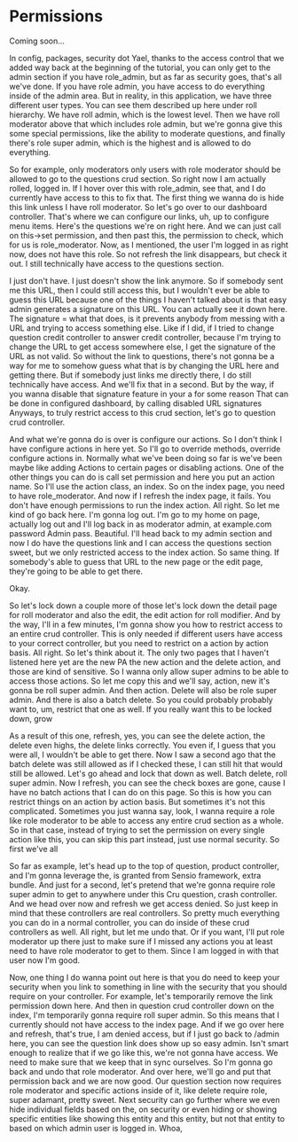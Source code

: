 # Permissions

Coming soon...

In config, packages, security dot Yael, thanks to the access control that we added
way back at the beginning of the tutorial, you can only get to the admin section if
you have role_admin, but as far as security goes, that's all we've done. If you have
role admin, you have access to do everything inside of the admin area. But in
reality, in this application, we have three different user types. You can see them
described up here under roll hierarchy. We have roll admin, which is the lowest
level. Then we have roll moderator above that <affirmative> which includes role
admin, but we're gonna give this some special permissions, like the ability to
moderate questions, and finally there's role super admin, which is the highest and is
allowed to do everything.

So for example, only moderators only users with role moderator should be allowed to
go to the questions crud section. So right now I am actually rolled, logged in. If I
hover over this with role_admin, see that, and I do currently have access to this to
fix that. The first thing we wanna do is hide this link unless I have roll moderator.
So let's go over to our dashboard controller. That's where we can configure our
links, uh, up to configure menu items. Here's the questions we're on right here. And
we can just call on this->set permission, and then past this, the permission to
check, which for us is role_moderator. Now, as I mentioned, the user I'm logged in as
right now, does not have this role. So not refresh the link disappears, but check it
out. I still technically have access to the questions section.

I just don't have. I just doesn't show the link anymore. So if somebody sent me this
URL, then I could still access this, but I wouldn't ever be able to guess this URL
because one of the things I haven't talked about is that easy admin generates a
signature on this URL. You can actually see it down here. The signature = what that
does, is it prevents anybody from messing with a URL and trying to access something
else. Like if I did, if I tried to change question credit controller to answer credit
controller, because I'm trying to change the URL to get access somewhere else, I get
the signature of the URL as not valid. So without the link to questions, there's not
gonna be a way for me to somehow guess what that is by changing the URL here and
getting there. But if somebody just links me directly there, I do still technically
have access. And we'll fix that in a second. But by the way, if you wanna disable
that signature feature in your a for some reason That can be done in configured
dashboard, by calling disabled URL signatures Anyways, to truly restrict access to
this crud section, let's go to question crud controller.

And what we're gonna do is over is configure our actions. So I don't think I have
configure actions in here yet. So I'll go to override methods, override configure
actions in. Normally what we've been doing so far is we've been maybe like adding
Actions to certain pages or disabling actions. One of the other things you can do is
call set permission and here you put an action name. So I'll use the action class, an
index. So on the index page, you need to have role_moderator. And now if I refresh
the index page, it fails. You don't have enough permissions to run the index action.
All right. So let me kind of go back here. I'm gonna log out. I'm go to my home on
page, actually log out and I'll log back in as moderator admin, at example.com
password Admin pass. Beautiful. I'll head back to my admin section and now I do have
the questions link and I can access the questions section sweet, but we only
restricted access to the index action. So same thing. If somebody's able to guess
that URL to the new page or the edit page, they're going to be able to get there.
<affirmative>

Okay.

So let's lock down a couple more of those let's lock down the detail page for roll
moderator and also the edit, the edit action for roll modifier. And by the way, I'll
in a few minutes, I'm gonna show you how to restrict access to an entire crud
controller. This is only needed if different users have access to your correct
controller, but you need to restrict on a action by action basis. All right. So let's
think about it. The only two pages that I haven't listened here yet are the new PA
the new action and the delete action, and those are kind of sensitive. So I wanna
only allow super admins to be able to access those actions. So let me copy this and
we'll say, action, new it's gonna be roll super admin. And then action. Delete will
also be role super admin. And there is also a batch delete. So you could probably
probably want to, um, restrict that one as well. If you really want this to be locked
down, grow

As a result of this one, refresh, yes, you can see the delete action, the delete even
highs, the delete links correctly. You even if, I guess that you were all, I wouldn't
be able to get there. Now I saw a second ago that the batch delete was still allowed
as if I checked these, I can still hit that would still be allowed. Let's go ahead
and lock that down as well. Batch delete, roll super admin. Now I refresh, you can
see the check boxes are gone, cause I have no batch actions that I can do on this
page. So this is how you can restrict things on an action by action basis. But
sometimes it's not this complicated. Sometimes you just wanna say, look, I wanna
require a role like role moderator to be able to access any entire crud section as a
whole. So in that case, instead of trying to set the permission on every single
action like this, you can skip this part instead, just use normal security. So first
we've all

So far as example, let's head up to the top of question, product controller, and I'm
gonna leverage the, is granted from Sensio framework, extra bundle. And just for a
second, let's pretend that we're gonna require role super admin to get to anywhere
under this Cru question, crash controller. And we head over now and refresh we get
access denied. So just keep in mind that these controllers are real controllers. So
pretty much everything you can do in a normal controller, you can do inside of these
crud controllers as well. All right, but let me undo that. Or if you want, I'll put
role moderator up there just to make sure if I missed any actions you at least need
to have role moderator to get to them. Since I am logged in with that user now I'm
good.

Now, one thing I do wanna point out here is that you do need to keep your security
when you link to something in line with the security that you should require on your
controller. For example, let's temporarily remove the link permission down here. And
then in question crud controller down on the index, I'm temporarily gonna require
roll super admin. So this means that I currently should not have access to the index
page. And if we go over here and refresh, that's true, I am denied access, but if I
just go back to /admin here, you can see the question link does show up so easy
admin. Isn't smart enough to realize that if we go like this, we're not gonna have
access. We need to make sure that we keep that in sync ourselves. So I'm gonna go
back and undo that role moderator. And over here, we'll go and put that permission
back and we are now good. Our question section now requires role moderator and
specific actions inside of it, like delete require role, super adamant, pretty sweet.
Next security can go further where we even hide individual fields based on the, on
security or even hiding or showing specific entities like showing this entity and
this entity, but not that entity to based on which admin user is logged in. Whoa,

